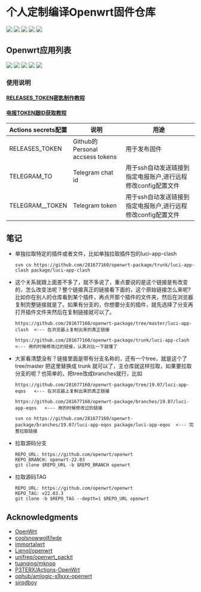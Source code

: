 
# 个人定制编译Openwrt固件仓库
<a href="https://github.com/rastyu/s905x3-openwrt/releases/tag/LEDE_x86_%E7%B2%BE%E7%AE%80"><img src="https://img.shields.io/badge/openwrt-LEDE_x86_精简-D98719"></a>
<a href="https://github.com/rastyu/s905x3-openwrt/releases/tag/LEDE_x86_Plus"><img src="https://img.shields.io/badge/openwrt-LEDE_x86_Plus-D98719"></a>
<a href="https://github.com/rastyu/s905x3-openwrt/releases/tag/immor_x86_Plus"><img src="https://img.shields.io/badge/openwrt-immor_x86_Plus-D98719"></a>
<a href="https://github.com/rastyu/s905x3-openwrt/releases/tag/LEDE_ARM_Box"><img src="https://img.shields.io/badge/openwrt-LEDE_ARM电视盒子-D98719"></a>
<a href="https://github.com/rastyu/s905x3-openwrt/releases/tag/LEDE_%E7%BA%A2%E7%B1%B3AX6"><img src="https://img.shields.io/badge/openwrt-LEDE_红米AX6-D98719"></a>
## Openwrt应用列表
<a href="https://github.com/rastyu/s905x3-openwrt/blob/main/%E5%BA%94%E7%94%A8%E5%88%97%E8%A1%A8/x86-lede.txt"><img src="https://img.shields.io/badge/应用列表-LEDE_x86_精简-DBDB70"></a>
<a href="https://github.com/rastyu/s905x3-openwrt/blob/main/%E5%BA%94%E7%94%A8%E5%88%97%E8%A1%A8/x86-docker.txt"><img src="https://img.shields.io/badge/应用列表-LEDE_x86_Plus-DBDB70"></a>
<a href="https://github.com/rastyu/s905x3-openwrt/blob/main/%E5%BA%94%E7%94%A8%E5%88%97%E8%A1%A8/x86-immor.txt"><img src="https://img.shields.io/badge/应用列表-immor_x86_Plus-DBDB70"></a>
<a href="https://github.com/rastyu/s905x3-openwrt/blob/main/%E5%BA%94%E7%94%A8%E5%88%97%E8%A1%A8/ARM%E7%9B%92%E5%AD%90.txt"><img src="https://img.shields.io/badge/应用列表-LEDE_ARM电视盒子-DBDB70"></a>
<a href="https://github.com/rastyu/s905x3-openwrt/releases/tag/config%E9%85%8D%E7%BD%AE%E6%96%87%E4%BB%B6"><img src="https://img.shields.io/badge/config-配置文件-DBDB70"></a>
### 使用说明
#### [RELEASES_TOKEN密匙制作教程](https://git.io/jm.md)
#### [电报TOKEN跟ID获取教程](https://github.com/danshui-git/shuoming/blob/master/bot.md)
| Actions secrets配置 | 说明 | 用途 |  
| ---- | ----| ---- |
| RELEASES_TOKEN | Github的Personal accsess tokens | 用于发布固件 |
| TELEGRAM_TO | Telegram chat id | 用于ssh自动发送链接到指定电报账户,进行远程修改config配置文件 |
| TELEGRAM__TOKEN | Telegram token | 用于ssh自动发送链接到指定电报账户,进行远程修改config配置文件 |

## 笔记

- 单独拉取特定的插件或者文件，比如单独拉取插件包的luci-app-clash

      svn co https://github.com/281677160/openwrt-package/trunk/luci-app-clash package/luci-app-clash
      
- 这个关系就跟上面差不多了，就不多说了，重点要说的是这个链接是有改变的，怎么改变法呢？整个链接真正的链接看下面的，这个原始链接怎么来呢?比如你在别人的仓库看到某个插件，再点开那个插件的文件夹，然后在浏览器复制完整链接就是了。如果有分支的，你想要分支的插件，就先选择了分支再打开插件文件夹然后在复制链接就可以了。

      https://github.com/281677160/openwrt-package/tree/master/luci-app-clash  <--- 在浏览器上复制出来的真正链接
      
      https://github.com/281677160/openwrt-package/trunk/luci-app-clash        <--- 用的时候修改过的链接，认真对比一下就懂了
      
- 大家看清楚没有？链接里面是带有分支名称的，还有一个tree，就是这个了 tree/master 把这里替换成 trunk 就可以了，主仓库就这样拉取，如果要拉取分支的呢？也简单的，把tree改成branches就行，比如
     
      https://github.com/281677160/openwrt-package/tree/19.07/luci-app-eqos   <--- 在浏览器上复制出来的真正链接
      
      https://github.com/281677160/openwrt-package/branches/19.07/luci-app-eqos   <--- 用的时候修改过的链接

      svn co https://github.com/281677160/openwrt-package/branches/19.07/luci-app-eqos package/luci-app-eqos  <--- 完整拉取链接
      
- 拉取源码分支

      REPO_URL: https://github.com/openwrt/openwrt
      REPO_BRANCH: openwrt-22.03 
      git clone $REPO_URL -b $REPO_BRANCH openwrt
  
- 拉取源码TAG

      REPO_URL: https://github.com/openwrt/openwrt
      REPO_TAG: v22.03.3
      git clone -b $REPO_TAG --depth=1 $REPO_URL openwrt

## Acknowledgments
- [OpenWrt](https://github.com/openwrt/openwrt)
- [coolsnowwolf/lede](https://github.com/coolsnowwolf/lede)
- [immortalwrt](https://github.com/immortalwrt/immortalwrt)
- [Lienol/openwrt](https://github.com/Lienol/openwrt)
- [unifreq/openwrt_packit](https://github.com/unifreq/openwrt_packit)
- [tuanqing/mknop](https://github.com/tuanqing/mknop)
- [P3TERX/Actions-OpenWrt](https://github.com/P3TERX/Actions-OpenWrt)
- [ophub/amlogic-s9xxx-openwrt](https://github.com/ophub/amlogic-s9xxx-openwrt)
- [sirpdboy](https://github.com/sirpdboy)
